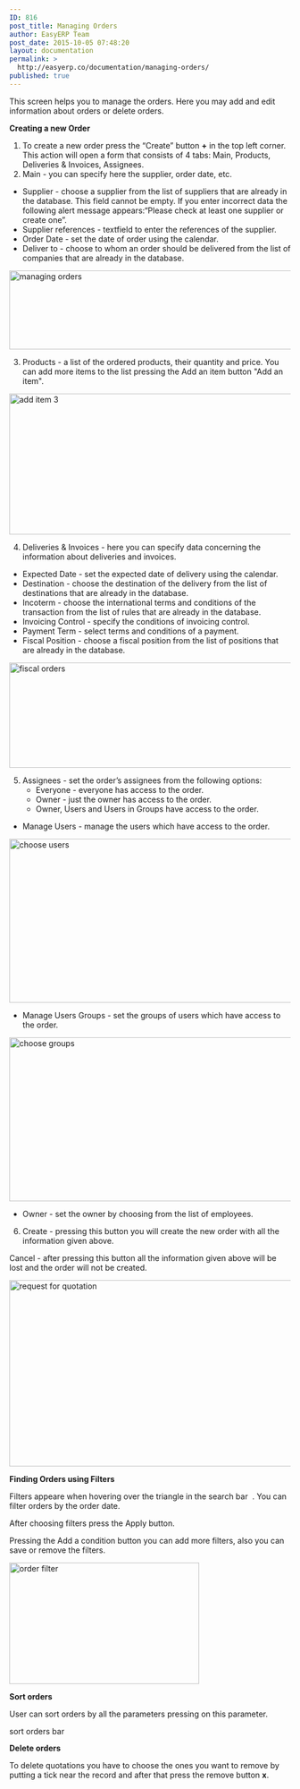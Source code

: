 ```yaml
---
ID: 816
post_title: Managing Orders
author: EasyERP Team
post_date: 2015-10-05 07:48:20
layout: documentation
permalink: >
  http://easyerp.co/documentation/managing-orders/
published: true
---
```

This screen helps you to manage the orders. Here you may add and edit information about orders or delete orders.

<strong>Creating a new Order</strong>
<ol>
	<li>To create a new order press the “Create” button <strong>+</strong> in the top left corner. This action will open a form that consists of 4 tabs: Main, Products, Deliveries &amp; Invoices, Assignees.</li>
	<li>Main - you can specify here the supplier, order date, etc.</li>
</ol>
<ul>
	<li>Supplier - choose a supplier from the list of suppliers that are already in the database. This field cannot be empty. If you enter incorrect data the following alert message appears:“Please check at least one supplier or create one”.</li>
	<li>Supplier references - textfield to enter the references of the supplier.</li>
	<li>Order Date - set the date of order using the calendar.</li>
	<li>Deliver to - choose to whom an order should be delivered from the list of companies that are already in the database.</li>
</ul>
<a href="https://easyerp.com/wp-content/uploads/2015/10/242.png"><img class="aligncenter size-full wp-image-1031" src="https://easyerp.com/wp-content/uploads/2015/10/242.png" alt="managing orders" width="800" height="141" /></a>
<ol start="3">
	<li>Products - a list of the ordered products, their quantity and price. You can add more items to the list pressing the Add an item button "Add an item".</li>
</ol>
<a href="https://easyerp.com/wp-content/uploads/2015/10/242-2.png"><img class="aligncenter size-full wp-image-1032" src="https://easyerp.com/wp-content/uploads/2015/10/242-2.png" alt="add item 3" width="800" height="252" /></a>
<ol start="4">
	<li>Deliveries &amp; Invoices - here you can specify data concerning the information about deliveries and invoices.</li>
</ol>
<ul>
	<li>Expected Date - set the expected date of delivery using the calendar.</li>
	<li>Destination - choose the destination of the delivery from the list of destinations that are already in the database.</li>
	<li>Incoterm - choose the international terms and conditions of the transaction from the list of rules that are already in the database.</li>
	<li>Invoicing Control - specify the conditions of invoicing control.</li>
	<li>Payment Term - select terms and conditions of a payment.</li>
	<li>Fiscal Position - choose a fiscal position from the list of positions that are already in the database.</li>
</ul>
<a href="https://easyerp.com/wp-content/uploads/2015/10/242-3.png"><img class="aligncenter size-full wp-image-1033" src="https://easyerp.com/wp-content/uploads/2015/10/242-3.png" alt="fiscal orders" width="800" height="188" /></a>
<ol start="5">
	<li>Assignees - set the order’s assignees from the following options:
<ul>
	<li>Everyone - everyone has access to the order.</li>
	<li>Owner - just the owner has access to the order.</li>
	<li>Owner, Users and Users in Groups have access to the order.</li>
</ul>
</li>
</ol>
<ul>
	<li>Manage Users - manage the users which have access to the order.</li>
</ul>
<a href="https://easyerp.com/wp-content/uploads/2015/10/211-4.png"><img class="aligncenter size-full wp-image-915" src="https://easyerp.com/wp-content/uploads/2015/10/211-4.png" alt="choose users" width="800" height="293" /></a>
<ul>
	<li>Manage Users Groups - set the groups of users which have access to the order.</li>
</ul>
<a href="https://easyerp.com/wp-content/uploads/2015/10/211-5.png"><img class="aligncenter size-full wp-image-916" src="https://easyerp.com/wp-content/uploads/2015/10/211-5.png" alt="choose groups" width="800" height="293" /></a>
<ul>
	<li>Owner - set the owner by choosing from the list of employees.</li>
</ul>
<ol start="6">
	<li>Create - pressing this button you will create the new order with all the information given above.</li>
</ol>
Cancel - after pressing this button all the information given above will be lost and the order will not be created.

<a href="https://easyerp.com/wp-content/uploads/2015/10/242-4.png"><img class="aligncenter size-full wp-image-1034" src="https://easyerp.com/wp-content/uploads/2015/10/242-4.png" alt="request for quotation" width="800" height="333" /></a>

<strong>Finding Orders using Filters</strong>

Filters appeare when hovering over the triangle in the search bar  . You can filter orders by the order date.

After choosing filters press the Apply button.

Pressing the Add a condition button you can add more filters, also you can save or remove the filters.

<a href="https://easyerp.com/wp-content/uploads/2015/10/241-6.png"><img class="aligncenter size-full wp-image-1025" src="https://easyerp.com/wp-content/uploads/2015/10/241-6.png" alt="order filter" width="340" height="217" /></a>

<strong>Sort orders</strong>

User can sort orders by all the parameters pressing on this parameter.

<a href="https://easyerp.com/wp-content/uploads/2015/10/242-5.png"><img class="aligncenter size-full wp-image-1035" src="https://easyerp.com/wp-content/uploads/2015/10/242-5.png" alt="sort orders bar" width="800" height="16" /></a>

<strong>Delete orders</strong>

To delete quotations you have to choose the ones you want to remove by putting a tick near the record and after that press the remove button <strong>x</strong>.